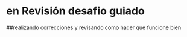 # en Revisión desafio guiado


##realizando correcciones y revisando como hacer que funcione bien



